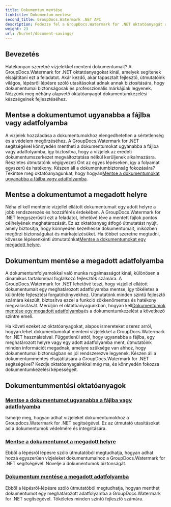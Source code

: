 ```yaml
---
title: Dokumentum mentése
linktitle: Dokumentum mentése
second_title: GroupDocs.Watermark .NET API
description: Fedezze fel a GroupDocs.Watermark for .NET oktatóanyagát a dokumentumok vízjelekkel történő mentéséről. Ismerje meg lépésről lépésre a dokumentumok biztonságának és kezelésének javítására szolgáló módszereket.
weight: 23
url: /hu/net/document-savings/
---
```

## Bevezetés

Hatékonyan szeretné vízjelekkel menteni dokumentumait? A GroupDocs.Watermark for .NET oktatóanyagokat kínál, amelyek segítenek elsajátítani ezt a feladatot. Akár kezdő, akár tapasztalt fejlesztő, útmutatóink világos, lépésről lépésre szóló utasításokat adnak annak biztosítására, hogy dokumentumai biztonságosak és professzionális márkájúak legyenek. Nézzünk meg néhány alapvető oktatóanyagot dokumentumkezelési készségeinek fejlesztéséhez.

## Mentse a dokumentumot ugyanabba a fájlba vagy adatfolyamba
 A vízjelek hozzáadása a dokumentumokhoz elengedhetetlen a sértetlenség és a védelem megőrzéséhez. A GroupDocs.Watermark for .NET segítségével könnyedén mentheti a dokumentumokat ugyanabba a fájlba vagy adatfolyamba, így biztosítva, hogy a vízjelek az eredeti dokumentumszerkezet megváltoztatása nélkül kerüljenek alkalmazásra. Részletes útmutatónk végigvezeti Önt az egyes lépéseken, így a folyamat egyszerű és hatékony. Készen áll a dokumentumbiztonság fokozására? Tekintse meg oktatóanyagunkat, hogy hogyan[Mentse a dokumentumokat ugyanabba a fájlba vagy adatfolyamba](./save-document-same-file-stream/).

## Mentse a dokumentumot a megadott helyre
Néha el kell mentenie vízjellel ellátott dokumentumait egy adott helyre a jobb rendszerezés és hozzáférés érdekében. A GroupDocs.Watermark for .NET leegyszerűsíti ezt a feladatot, lehetővé téve a mentett fájlok pontos célhelyének meghatározását. Ez az oktatóanyag átfogó útmutatást nyújt, amely biztosítja, hogy könnyedén kezelhesse dokumentumait, miközben megőrzi biztonságukat és márkajelzésüket. Ha többet szeretne megtudni, kövesse lépésenkénti útmutatónkat[Mentse a dokumentumokat egy megadott helyre](./save-document-specified-location/).

## Dokumentum mentése a megadott adatfolyamba
 A dokumentumfolyamokkal való munka rugalmasságot kínál, különösen a dinamikus tartalommal foglalkozó fejlesztők számára. A GroupDocs.Watermark for .NET lehetővé teszi, hogy vízjellel ellátott dokumentumait egy meghatározott adatfolyamba mentse, így tökéletes a különféle fejlesztési forgatókönyvekhez. Útmutatónk minden szintű fejlesztő számára készült, biztosítva ezzel a funkció zökkenőmentes és hatékony megvalósítását. Merüljön el oktatóanyagunkban, hogyan kell[Dokumentumok mentése egy megadott adatfolyamba](./save-document-specified-stream/)és a dokumentumkezelést a következő szintre emeli.

Ha követi ezeket az oktatóanyagokat, alapos ismereteket szerez arról, hogyan lehet dokumentumokat menteni vízjelekkel a GroupDocs.Watermark for .NET használatával. Függetlenül attól, hogy ugyanabba a fájlba, egy meghatározott helyre vagy egy adott adatfolyamba ment, útmutatóink minden információt megadnak, amelyre szüksége van ahhoz, hogy dokumentumai biztonságban és jól rendszerezve legyenek. Készen áll a dokumentummentés elsajátítására a GroupDocs.Watermark for .NET segítségével? Kezdje oktatóanyagainkkal még ma, és könnyedén fokozza dokumentumkezelési képességeit.

## Dokumentummentési oktatóanyagok
### [Mentse a dokumentumot ugyanabba a fájlba vagy adatfolyamba](./save-document-same-file-stream/)
Ismerje meg, hogyan adhat vízjeleket dokumentumokhoz a Groupdocs.Watermark for .NET segítségével. Ez az útmutató utasításokat ad a dokumentumok védelmére és integritására.
### [Mentse a dokumentumot a megadott helyre](./save-document-specified-location/)
Ebből a lépésről lépésre szóló útmutatóból megtudhatja, hogyan adhat hozzá egyszerűen vízjeleket dokumentumaihoz a GroupDocs.Watermark for .NET segítségével. Növelje a dokumentumok biztonságát.
### [Dokumentum mentése a megadott adatfolyamba](./save-document-specified-stream/)
Ebből a lépésről-lépésre szóló útmutatóból megtudhatja, hogyan menthet dokumentumot egy meghatározott adatfolyamba a GroupDocs.Watermark for .NET segítségével. Tökéletes minden szintű fejlesztő számára.